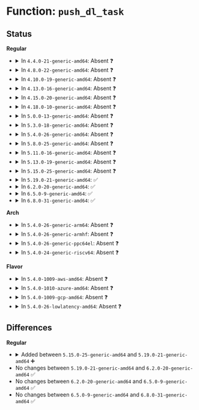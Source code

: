 # Function: <code>push_dl_task</code>

## Status
<b>Regular</b>
<ul>
<li>
<details>
<summary>In <code>4.4.0-21-generic-amd64</code>: Absent ❓</summary>

```json
{
  "name": "push_dl_task",
  "collision_type": "Unique Static",
  "inline_type": "Selective",
  "funcs": [
    {
      "addr": 18446744071579641424,
      "name": "push_dl_task",
      "external": false,
      "loc": "kernel/sched/deadline.c:1496",
      "file": "kernel/sched/deadline.c",
      "inline": "not declared, inlined",
      "caller_inline": [
        "kernel/sched/deadline.c:dl_task_timer"
      ],
      "caller_func": [
        "kernel/sched/deadline.c:dl_task_timer"
      ]
    }
  ],
  "symbols": [
    {
      "addr": 18446744071579641424,
      "name": "push_dl_task.part.35",
      "section": ".text",
      "bind": "STB_LOCAL",
      "size": 376
    }
  ]
}
```
</details>
</li>
<li>
<details>
<summary>In <code>4.8.0-22-generic-amd64</code>: Absent ❓</summary>

```json
{
  "name": "push_dl_task",
  "collision_type": "Unique Static",
  "inline_type": "Selective",
  "funcs": [
    {
      "addr": 18446744071579656931,
      "name": "push_dl_task",
      "external": false,
      "loc": "kernel/sched/deadline.c:1452",
      "file": "kernel/sched/deadline.c",
      "inline": "not declared, inlined",
      "caller_inline": [
        "kernel/sched/deadline.c:dl_task_timer"
      ],
      "caller_func": [
        "kernel/sched/deadline.c:dl_task_timer"
      ]
    }
  ],
  "symbols": [
    {
      "addr": 18446744071579656304,
      "name": "push_dl_task.part.34",
      "section": ".text",
      "bind": "STB_LOCAL",
      "size": 351
    }
  ]
}
```
</details>
</li>
<li>
<details>
<summary>In <code>4.10.0-19-generic-amd64</code>: Absent ❓</summary>

```json
{
  "name": "push_dl_task",
  "collision_type": "Unique Static",
  "inline_type": "Selective",
  "funcs": [
    {
      "addr": 18446744071579681443,
      "name": "push_dl_task",
      "external": false,
      "loc": "kernel/sched/deadline.c:1441",
      "file": "kernel/sched/deadline.c",
      "inline": "not declared, inlined",
      "caller_inline": [
        "kernel/sched/deadline.c:dl_task_timer"
      ],
      "caller_func": [
        "kernel/sched/deadline.c:dl_task_timer"
      ]
    }
  ],
  "symbols": [
    {
      "addr": 18446744071579680816,
      "name": "push_dl_task.part.32",
      "section": ".text",
      "bind": "STB_LOCAL",
      "size": 343
    }
  ]
}
```
</details>
</li>
<li>
<details>
<summary>In <code>4.13.0-16-generic-amd64</code>: Absent ❓</summary>

```json
{
  "name": "push_dl_task",
  "collision_type": "Unique Static",
  "inline_type": "Selective",
  "funcs": [
    {
      "addr": 18446744071579665902,
      "name": "push_dl_task",
      "external": false,
      "loc": "kernel/sched/deadline.c:1965",
      "file": "kernel/sched/deadline.c",
      "inline": "not declared, inlined",
      "caller_inline": [
        "kernel/sched/deadline.c:dl_task_timer"
      ],
      "caller_func": [
        "kernel/sched/deadline.c:dl_task_timer"
      ]
    }
  ],
  "symbols": [
    {
      "addr": 18446744071579657248,
      "name": "push_dl_task.part.44",
      "section": ".text",
      "bind": "STB_LOCAL",
      "size": 751
    }
  ]
}
```
</details>
</li>
<li>
<details>
<summary>In <code>4.15.0-20-generic-amd64</code>: Absent ❓</summary>

```json
{
  "name": "push_dl_task",
  "collision_type": "Unique Static",
  "inline_type": "Selective",
  "funcs": [
    {
      "addr": 18446744071579696408,
      "name": "push_dl_task",
      "external": false,
      "loc": "kernel/sched/deadline.c:1959",
      "file": "kernel/sched/deadline.c",
      "inline": "not declared, inlined",
      "caller_inline": [
        "kernel/sched/deadline.c:dl_task_timer"
      ],
      "caller_func": [
        "kernel/sched/deadline.c:dl_task_timer"
      ]
    }
  ],
  "symbols": [
    {
      "addr": 18446744071579688016,
      "name": "push_dl_task.part.44",
      "section": ".text",
      "bind": "STB_LOCAL",
      "size": 816
    }
  ]
}
```
</details>
</li>
<li>
<details>
<summary>In <code>4.18.0-10-generic-amd64</code>: Absent ❓</summary>

```json
{
  "name": "push_dl_task",
  "collision_type": "Unique Static",
  "inline_type": "Selective",
  "funcs": [
    {
      "addr": 18446744071579725661,
      "name": "push_dl_task",
      "external": false,
      "loc": "kernel/sched/deadline.c:2026",
      "file": "kernel/sched/deadline.c",
      "inline": "not declared, inlined",
      "caller_inline": [
        "kernel/sched/deadline.c:dl_task_timer"
      ],
      "caller_func": [
        "kernel/sched/deadline.c:dl_task_timer"
      ]
    }
  ],
  "symbols": [
    {
      "addr": 18446744071579719840,
      "name": "push_dl_task.part.48",
      "section": ".text",
      "bind": "STB_LOCAL",
      "size": 1100
    }
  ]
}
```
</details>
</li>
<li>
<details>
<summary>In <code>5.0.0-13-generic-amd64</code>: Absent ❓</summary>

```json
{
  "name": "push_dl_task",
  "collision_type": "Unique Static",
  "inline_type": "Selective",
  "funcs": [
    {
      "addr": 18446744071579767981,
      "name": "push_dl_task",
      "external": false,
      "loc": "kernel/sched/deadline.c:2031",
      "file": "kernel/sched/deadline.c",
      "inline": "not declared, inlined",
      "caller_inline": [
        "kernel/sched/deadline.c:dl_task_timer"
      ],
      "caller_func": [
        "kernel/sched/deadline.c:dl_task_timer"
      ]
    }
  ],
  "symbols": [
    {
      "addr": 18446744071579758880,
      "name": "push_dl_task.part.50",
      "section": ".text",
      "bind": "STB_LOCAL",
      "size": 1100
    }
  ]
}
```
</details>
</li>
<li>
<details>
<summary>In <code>5.3.0-18-generic-amd64</code>: Absent ❓</summary>

```json
{
  "name": "push_dl_task",
  "collision_type": "Unique Static",
  "inline_type": "Selective",
  "funcs": [
    {
      "addr": 18446744071579795281,
      "name": "push_dl_task",
      "external": false,
      "loc": "kernel/sched/deadline.c:2030",
      "file": "kernel/sched/deadline.c",
      "inline": "not declared, inlined",
      "caller_inline": [
        "kernel/sched/deadline.c:dl_task_timer"
      ],
      "caller_func": [
        "kernel/sched/deadline.c:dl_task_timer"
      ]
    }
  ],
  "symbols": [
    {
      "addr": 18446744071579787120,
      "name": "push_dl_task.part.0",
      "section": ".text",
      "bind": "STB_LOCAL",
      "size": 362
    },
    {
      "addr": 18446744071579801158,
      "name": "push_dl_task.part.0.cold",
      "section": ".text",
      "bind": "STB_LOCAL",
      "size": 21
    }
  ]
}
```
</details>
</li>
<li>
<details>
<summary>In <code>5.4.0-26-generic-amd64</code>: Absent ❓</summary>

```json
{
  "name": "push_dl_task",
  "collision_type": "Unique Static",
  "inline_type": "Selective",
  "funcs": [
    {
      "addr": 18446744071579845115,
      "name": "push_dl_task",
      "external": false,
      "loc": "kernel/sched/deadline.c:2046",
      "file": "kernel/sched/deadline.c",
      "inline": "not declared, inlined",
      "caller_inline": [
        "kernel/sched/deadline.c:dl_task_timer"
      ],
      "caller_func": [
        "kernel/sched/deadline.c:dl_task_timer"
      ]
    }
  ],
  "symbols": [
    {
      "addr": 18446744071579833488,
      "name": "push_dl_task.part.0",
      "section": ".text",
      "bind": "STB_LOCAL",
      "size": 371
    }
  ]
}
```
</details>
</li>
<li>
<details>
<summary>In <code>5.8.0-25-generic-amd64</code>: Absent ❓</summary>

```json
{
  "name": "push_dl_task",
  "collision_type": "Unique Static",
  "inline_type": "Selective",
  "funcs": [
    {
      "addr": 18446744071579884515,
      "name": "push_dl_task",
      "external": false,
      "loc": "kernel/sched/deadline.c:2045",
      "file": "kernel/sched/deadline.c",
      "inline": "not declared, inlined",
      "caller_inline": [
        "kernel/sched/deadline.c:dl_task_timer"
      ],
      "caller_func": [
        "kernel/sched/deadline.c:dl_task_timer"
      ]
    }
  ],
  "symbols": [
    {
      "addr": 18446744071579878576,
      "name": "push_dl_task.part.0",
      "section": ".text",
      "bind": "STB_LOCAL",
      "size": 530
    }
  ]
}
```
</details>
</li>
<li>
<details>
<summary>In <code>5.11.0-16-generic-amd64</code>: Absent ❓</summary>

```json
{
  "name": "push_dl_task",
  "collision_type": "Unique Static",
  "inline_type": "Selective",
  "funcs": [
    {
      "addr": 18446744071579877806,
      "name": "push_dl_task",
      "external": false,
      "loc": "kernel/sched/deadline.c:2143",
      "file": "kernel/sched/deadline.c",
      "inline": "not declared, inlined",
      "caller_inline": [
        "kernel/sched/deadline.c:dl_task_timer"
      ],
      "caller_func": [
        "kernel/sched/deadline.c:dl_task_timer"
      ]
    }
  ],
  "symbols": [
    {
      "addr": 18446744071579872656,
      "name": "push_dl_task.part.0",
      "section": ".text",
      "bind": "STB_LOCAL",
      "size": 516
    }
  ]
}
```
</details>
</li>
<li>
<details>
<summary>In <code>5.13.0-19-generic-amd64</code>: Absent ❓</summary>

```json
{
  "name": "push_dl_task",
  "collision_type": "Unique Static",
  "inline_type": "Selective",
  "funcs": [
    {
      "addr": 18446744071579886782,
      "name": "push_dl_task",
      "external": false,
      "loc": "kernel/sched/deadline.c:2122",
      "file": "kernel/sched/deadline.c",
      "inline": "not declared, inlined",
      "caller_inline": [
        "kernel/sched/deadline.c:dl_task_timer"
      ],
      "caller_func": [
        "kernel/sched/deadline.c:dl_task_timer"
      ]
    }
  ],
  "symbols": [
    {
      "addr": 18446744071579881376,
      "name": "push_dl_task.part.0",
      "section": ".text",
      "bind": "STB_LOCAL",
      "size": 500
    }
  ]
}
```
</details>
</li>
<li>
<details>
<summary>In <code>5.15.0-25-generic-amd64</code>: Absent ❓</summary>

```json
{
  "name": "push_dl_task",
  "collision_type": "Unique Static",
  "inline_type": "Selective",
  "funcs": [
    {
      "addr": 18446744071579997612,
      "name": "push_dl_task",
      "external": false,
      "loc": "kernel/sched/deadline.c:2134",
      "file": "kernel/sched/deadline.c",
      "inline": "not declared, inlined",
      "caller_inline": [
        "kernel/sched/deadline.c:dl_task_timer"
      ],
      "caller_func": [
        "kernel/sched/deadline.c:dl_task_timer"
      ]
    }
  ],
  "symbols": [
    {
      "addr": 18446744071579984576,
      "name": "push_dl_task.part.0",
      "section": ".text",
      "bind": "STB_LOCAL",
      "size": 546
    }
  ]
}
```
</details>
</li>
<li>
<details>
<summary>In <code>5.19.0-21-generic-amd64</code>: ✅</summary>

```c
int push_dl_task(struct rq * rq)
```

```json
{
  "name": "push_dl_task",
  "collision_type": "Unique Static",
  "inline_type": "No",
  "funcs": [
    {
      "addr": 18446744071580109120,
      "name": "push_dl_task",
      "external": false,
      "loc": "kernel/sched/deadline.c:2293",
      "file": "kernel/sched/build_policy.c",
      "inline": "seen, unknown",
      "caller_inline": [],
      "caller_func": [
        "kernel/sched/build_policy.c:dl_task_timer"
      ]
    }
  ],
  "symbols": [
    {
      "addr": 18446744071580109120,
      "name": "push_dl_task",
      "section": ".text",
      "bind": "STB_LOCAL",
      "size": 564
    }
  ]
}
```
</details>
</li>
<li>
<details>
<summary>In <code>6.2.0-20-generic-amd64</code>: ✅</summary>

```c
int push_dl_task(struct rq * rq)
```

```json
{
  "name": "push_dl_task",
  "collision_type": "Unique Static",
  "inline_type": "No",
  "funcs": [
    {
      "addr": 18446744071580282464,
      "name": "push_dl_task",
      "external": false,
      "loc": "kernel/sched/deadline.c:2296",
      "file": "kernel/sched/build_policy.c",
      "inline": "seen, unknown",
      "caller_inline": [],
      "caller_func": [
        "kernel/sched/build_policy.c:dl_task_timer"
      ]
    }
  ],
  "symbols": [
    {
      "addr": 18446744071580282464,
      "name": "push_dl_task",
      "section": ".text",
      "bind": "STB_LOCAL",
      "size": 564
    }
  ]
}
```
</details>
</li>
<li>
<details>
<summary>In <code>6.5.0-9-generic-amd64</code>: ✅</summary>

```c
int push_dl_task(struct rq * rq)
```

```json
{
  "name": "push_dl_task",
  "collision_type": "Unique Static",
  "inline_type": "No",
  "funcs": [
    {
      "addr": 18446744071580349776,
      "name": "push_dl_task",
      "external": false,
      "loc": "kernel/sched/deadline.c:2288",
      "file": "kernel/sched/build_policy.c",
      "inline": "seen, unknown",
      "caller_inline": [],
      "caller_func": [
        "kernel/sched/build_policy.c:dl_task_timer"
      ]
    }
  ],
  "symbols": [
    {
      "addr": 18446744071580349776,
      "name": "push_dl_task",
      "section": ".text",
      "bind": "STB_LOCAL",
      "size": 564
    }
  ]
}
```
</details>
</li>
<li>
<details>
<summary>In <code>6.8.0-31-generic-amd64</code>: ✅</summary>

```c
int push_dl_task(struct rq * rq)
```

```json
{
  "name": "push_dl_task",
  "collision_type": "Unique Static",
  "inline_type": "No",
  "funcs": [
    {
      "addr": 18446744071580402512,
      "name": "push_dl_task",
      "external": false,
      "loc": "kernel/sched/deadline.c:2386",
      "file": "kernel/sched/build_policy.c",
      "inline": "seen, unknown",
      "caller_inline": [],
      "caller_func": [
        "kernel/sched/build_policy.c:dl_task_timer",
        "kernel/sched/build_policy.c:dl_task_timer"
      ]
    }
  ],
  "symbols": [
    {
      "addr": 18446744071580402512,
      "name": "push_dl_task",
      "section": ".text",
      "bind": "STB_LOCAL",
      "size": 518
    }
  ]
}
```
</details>
</li>
</ul>
<b>Arch</b>
<ul>
<li>
<details>
<summary>In <code>5.4.0-26-generic-arm64</code>: Absent ❓</summary>

```json
{
  "name": "push_dl_task",
  "collision_type": "Unique Static",
  "inline_type": "Selective",
  "funcs": [
    {
      "addr": 18446603336491034056,
      "name": "push_dl_task",
      "external": false,
      "loc": "kernel/sched/deadline.c:2046",
      "file": "kernel/sched/deadline.c",
      "inline": "not declared, inlined",
      "caller_inline": [
        "kernel/sched/deadline.c:dl_task_timer"
      ],
      "caller_func": [
        "kernel/sched/deadline.c:dl_task_timer"
      ]
    }
  ],
  "symbols": [
    {
      "addr": 18446603336491021104,
      "name": "push_dl_task.part.0",
      "section": ".text",
      "bind": "STB_LOCAL",
      "size": 380
    }
  ]
}
```
</details>
</li>
<li>
<details>
<summary>In <code>5.4.0-26-generic-armhf</code>: Absent ❓</summary>

```json
{
  "name": "push_dl_task",
  "collision_type": "Unique Static",
  "inline_type": "Selective",
  "funcs": [
    {
      "addr": 3225043504,
      "name": "push_dl_task",
      "external": false,
      "loc": "kernel/sched/deadline.c:2046",
      "file": "kernel/sched/deadline.c",
      "inline": "not declared, inlined",
      "caller_inline": [
        "kernel/sched/deadline.c:dl_task_timer"
      ],
      "caller_func": [
        "kernel/sched/deadline.c:dl_task_timer"
      ]
    }
  ],
  "symbols": [
    {
      "addr": 3225027260,
      "name": "push_dl_task.part.0",
      "section": ".text",
      "bind": "STB_LOCAL",
      "size": 396
    }
  ]
}
```
</details>
</li>
<li>
<details>
<summary>In <code>5.4.0-26-generic-ppc64el</code>: Absent ❓</summary>

```json
{
  "name": "push_dl_task",
  "collision_type": "Unique Static",
  "inline_type": "Selective",
  "funcs": [
    {
      "addr": 13835058055283912304,
      "name": "push_dl_task",
      "external": false,
      "loc": "kernel/sched/deadline.c:2046",
      "file": "kernel/sched/deadline.c",
      "inline": "not declared, inlined",
      "caller_inline": [
        "kernel/sched/deadline.c:dl_task_timer"
      ],
      "caller_func": [
        "kernel/sched/deadline.c:dl_task_timer"
      ]
    }
  ],
  "symbols": [
    {
      "addr": 13835058055283895984,
      "name": "push_dl_task.part.0",
      "section": ".text",
      "bind": "STB_LOCAL",
      "size": 616
    }
  ]
}
```
</details>
</li>
<li>
<details>
<summary>In <code>5.4.0-24-generic-riscv64</code>: Absent ❓</summary>

```json
{
  "name": "push_dl_task",
  "collision_type": "Unique Static",
  "inline_type": "Selective",
  "funcs": [
    {
      "addr": 18446743936271634872,
      "name": "push_dl_task",
      "external": false,
      "loc": "kernel/sched/deadline.c:2046",
      "file": "kernel/sched/deadline.c",
      "inline": "not declared, inlined",
      "caller_inline": [
        "kernel/sched/deadline.c:dl_task_timer"
      ],
      "caller_func": [
        "kernel/sched/deadline.c:dl_task_timer"
      ]
    }
  ],
  "symbols": [
    {
      "addr": 18446743936271626406,
      "name": "push_dl_task.part.0",
      "section": ".text",
      "bind": "STB_LOCAL",
      "size": 396
    }
  ]
}
```
</details>
</li>
</ul>
<b>Flavor</b>
<ul>
<li>
<details>
<summary>In <code>5.4.0-1009-aws-amd64</code>: Absent ❓</summary>

```json
{
  "name": "push_dl_task",
  "collision_type": "Unique Static",
  "inline_type": "Selective",
  "funcs": [
    {
      "addr": 18446744071579817467,
      "name": "push_dl_task",
      "external": false,
      "loc": "kernel/sched/deadline.c:2046",
      "file": "kernel/sched/deadline.c",
      "inline": "not declared, inlined",
      "caller_inline": [
        "kernel/sched/deadline.c:dl_task_timer"
      ],
      "caller_func": [
        "kernel/sched/deadline.c:dl_task_timer"
      ]
    }
  ],
  "symbols": [
    {
      "addr": 18446744071579805840,
      "name": "push_dl_task.part.0",
      "section": ".text",
      "bind": "STB_LOCAL",
      "size": 371
    }
  ]
}
```
</details>
</li>
<li>
<details>
<summary>In <code>5.4.0-1010-azure-amd64</code>: Absent ❓</summary>

```json
{
  "name": "push_dl_task",
  "collision_type": "Unique Static",
  "inline_type": "Selective",
  "funcs": [
    {
      "addr": 18446744071579752075,
      "name": "push_dl_task",
      "external": false,
      "loc": "kernel/sched/deadline.c:2046",
      "file": "kernel/sched/deadline.c",
      "inline": "not declared, inlined",
      "caller_inline": [
        "kernel/sched/deadline.c:dl_task_timer"
      ],
      "caller_func": [
        "kernel/sched/deadline.c:dl_task_timer"
      ]
    }
  ],
  "symbols": [
    {
      "addr": 18446744071579740336,
      "name": "push_dl_task.part.0",
      "section": ".text",
      "bind": "STB_LOCAL",
      "size": 371
    }
  ]
}
```
</details>
</li>
<li>
<details>
<summary>In <code>5.4.0-1009-gcp-amd64</code>: Absent ❓</summary>

```json
{
  "name": "push_dl_task",
  "collision_type": "Unique Static",
  "inline_type": "Selective",
  "funcs": [
    {
      "addr": 18446744071579805483,
      "name": "push_dl_task",
      "external": false,
      "loc": "kernel/sched/deadline.c:2046",
      "file": "kernel/sched/deadline.c",
      "inline": "not declared, inlined",
      "caller_inline": [
        "kernel/sched/deadline.c:dl_task_timer"
      ],
      "caller_func": [
        "kernel/sched/deadline.c:dl_task_timer"
      ]
    }
  ],
  "symbols": [
    {
      "addr": 18446744071579793856,
      "name": "push_dl_task.part.0",
      "section": ".text",
      "bind": "STB_LOCAL",
      "size": 371
    }
  ]
}
```
</details>
</li>
<li>
<details>
<summary>In <code>5.4.0-26-lowlatency-amd64</code>: Absent ❓</summary>

```json
{
  "name": "push_dl_task",
  "collision_type": "Unique Static",
  "inline_type": "Selective",
  "funcs": [
    {
      "addr": 18446744071579850457,
      "name": "push_dl_task",
      "external": false,
      "loc": "kernel/sched/deadline.c:2046",
      "file": "kernel/sched/deadline.c",
      "inline": "not declared, inlined",
      "caller_inline": [
        "kernel/sched/deadline.c:dl_task_timer"
      ],
      "caller_func": [
        "kernel/sched/deadline.c:dl_task_timer"
      ]
    }
  ],
  "symbols": [
    {
      "addr": 18446744071579839296,
      "name": "push_dl_task.part.0",
      "section": ".text",
      "bind": "STB_LOCAL",
      "size": 369
    }
  ]
}
```
</details>
</li>
</ul>

## Differences
<b>Regular</b>
<ul>
<li>
<details>
<summary>Added between <code>5.15.0-25-generic-amd64</code> and <code>5.19.0-21-generic-amd64</code> ➕</summary>

```c
int push_dl_task(struct rq * rq)
```
</details>
</li>
<li>
No changes between <code>5.19.0-21-generic-amd64</code> and <code>6.2.0-20-generic-amd64</code> ✅
</li>
<li>
No changes between <code>6.2.0-20-generic-amd64</code> and <code>6.5.0-9-generic-amd64</code> ✅
</li>
<li>
No changes between <code>6.5.0-9-generic-amd64</code> and <code>6.8.0-31-generic-amd64</code> ✅
</li>
</ul>
